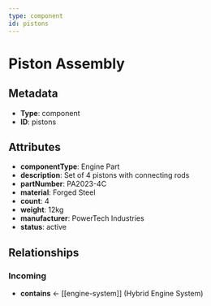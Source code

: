 ```yaml
---
type: component
id: pistons
---
```


# Piston Assembly

## Metadata

- **Type**: component
- **ID**: pistons

## Attributes

- **componentType**: Engine Part
- **description**: Set of 4 pistons with connecting rods
- **partNumber**: PA2023-4C
- **material**: Forged Steel
- **count**: 4
- **weight**: 12kg
- **manufacturer**: PowerTech Industries
- **status**: active

## Relationships

### Incoming

- **contains** ← [[engine-system]] (Hybrid Engine System)

